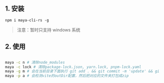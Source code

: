 ## 1. 安装

```
npm i maya-cli-rs -g
```

> 注意：暂时只支持 windows 系统

## 2. 使用

```bash

maya -c n # 清除node_modules
maya -c lock # 清除package-lock.json, yarn.lock, pnpm-lock.yaml
maya -g m # 会在当前目录下面执行 git add . && git commit -m 'update' && git push
maya -p a # 会检测vite的outDir配置，然后把对应的文件夹打包成zip
```

